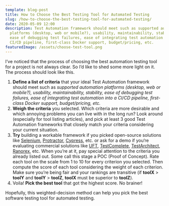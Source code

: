 ```yaml
---
template: blog-post
title: How to Choose the Best Testing Tool for Automated Testing
slug: /how-to-choose-the-best-testing-tool-for-automated-testing/
date: 2020-05-09 12:00
description: Test Automation framework should meet such as supported automation
  platforms (desktop, web or mobile?), usability, maintainability, stability,
  ease of debugging test failures, ease of integrating test automation into a
  CI/CD pipeline, first-class Docker support, budget/pricing, etc.
featuredImage: /assets/choose-test-tool.png
---
```

I’ve noticed that the process of choosing the best automation testing tool for a project is not always clear. So I’d like to shed some more light on it. The process should look like this.

1. **Define a list of criteria** that your ideal Test Automation framework should meet such as *supported automation platforms (desktop, web or mobile?), usability, maintainability, stability, ease of debugging test failures, ease of integrating test automation into a CI/CD pipeline, first-class Docker support, budget/pricing, etc.*
2. **Weigh the criteria** you selected. Which criteria are more desirable and which annoying problems you can live with in the long run? Look around (especially for tool listing articles), and pick at least 3 good Test Automation frameworks that closely match your criteria considering your current situation.
3. **Try** building a workable framework if you picked open-source solutions like [Selenium](http://seleniumhq.org/), [Protractor](http://prortactortest.org/), [Cypress](http://cypress.io/), etc. or ask for a demo if you‘re evaluating commercial solutions like [UFT](https://www.microfocus.com/en-us/products/unified-functional-automated-testing/overview), [TestComplete](https://smartbear.com/product/testcomplete/overview/), [TestArchitect](https://www.testarchitect.com/), [Ranorex](http://ranorex.com/), etc. When you’re at it, pay special attention to the criteria you already listed out. Some call this stage a POC (Proof of Concept). Rate each tool on the scale from 1 to 10 for every criterion you selected. Then compute the score of each tool considering the weight of each criterion. Make sure you’re being fair and your rankings are transitive (if **toolX** > **toolY** and **toolY** > **toolZ**, **toolX** must be superior to **toolZ**).
4. Voila! **Pick the best tool** that got the highest score. No brainer!

Hopefully, this weighted-decision method can help you pick the best software testing tool for automated testing.